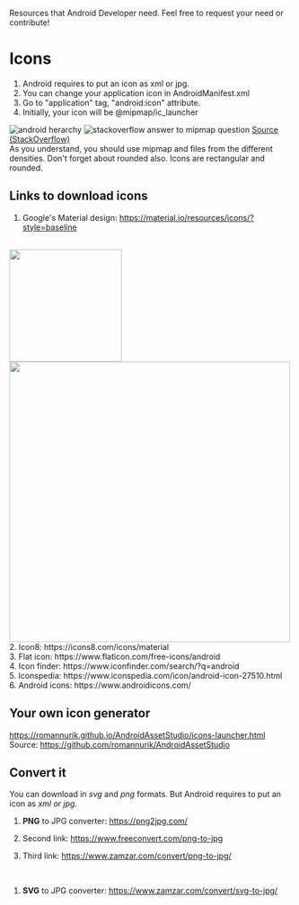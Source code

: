 Resources that Android Developer need. Feel free to request your need or contribute!

# Icons
1. Android requires to put an icon as xml or jpg.
2. You can change your application icon in AndroidManifest.xml
3. Go to "application" tag, "android:icon" attribute.
4. Initially, your icon will be @mipmap/ic_launcher
<img src="https://i.imgur.com/GgUatKU.png" alt="android herarchy"/>
<img src="https://i.imgur.com/ipE5ikq.png" alt="stackoverflow answer to mipmap question"/>
<a href="https://stackoverflow.com/questions/28065267/mipmaps-vs-drawable-folders">Source (StackOverflow)</a>
<br/>
As you understand, you should use mipmap and files from the different densities. Don't forget about rounded also. Icons are rectangular and rounded.

## Links to download icons
1. Google's Material design: https://material.io/resources/icons/?style=baseline
<br/>
<img src="https://i.imgur.com/otIOpq7.png" width="200px"/>
<img src="https://i.imgur.com/0QeP0Ki.png" width="500px"/>
<br/>
2. Icon8: https://icons8.com/icons/material
<br/>
3. Flat icon: https://www.flaticon.com/free-icons/android
<br/>
4. Icon finder: https://www.iconfinder.com/search/?q=android
<br/>
5. Iconspedia: https://www.iconspedia.com/icon/android-icon-27510.html
<br/>
6. Android icons: https://www.androidicons.com/

## Your own icon generator
https://romannurik.github.io/AndroidAssetStudio/icons-launcher.html
<br/>
Source: https://github.com/romannurik/AndroidAssetStudio


## Convert it
You can download in *svg* and *png* formats. But Android requires to put an icon as *xml* or *jpg*. 
<br/>
1. **PNG** to JPG converter: https://png2jpg.com/

2. Second link: https://www.freeconvert.com/png-to-jpg

3. Third link: https://www.zamzar.com/convert/png-to-jpg/
<br/>

1. **SVG** to JPG converter: https://www.zamzar.com/convert/svg-to-jpg/
<br/>
